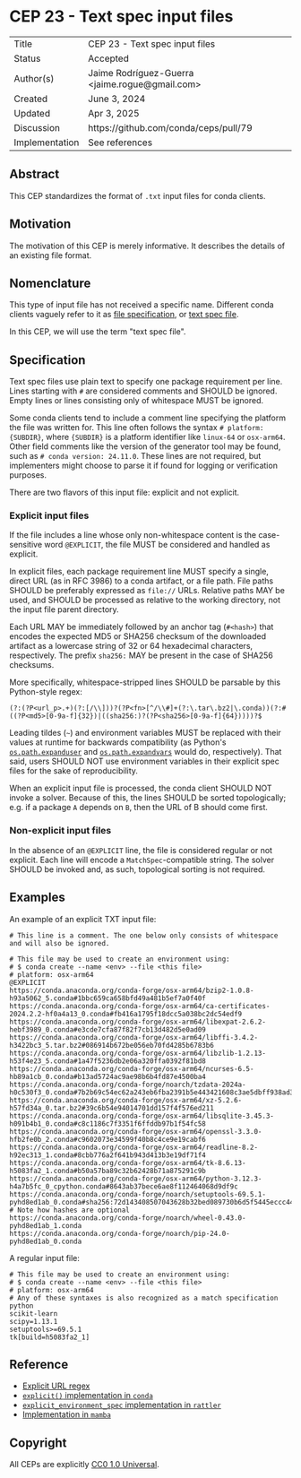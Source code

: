 # CEP 23 - Text spec input files

<table>
<tr><td> Title </td><td> CEP 23 - Text spec input files </td>
<tr><td> Status </td><td> Accepted </td></tr>
<tr><td> Author(s) </td><td> Jaime Rodríguez-Guerra &lt;jaime.rogue@gmail.com&gt;</td></tr>
<tr><td> Created </td><td> June 3, 2024 </td></tr>
<tr><td> Updated </td><td> Apr 3, 2025 </td></tr>
<tr><td> Discussion </td><td> https://github.com/conda/ceps/pull/79 </td></tr>
<tr><td> Implementation </td><td> See references </td></tr>
</table>

## Abstract

This CEP standardizes the format of `.txt` input files for conda clients.

## Motivation

The motivation of this CEP is merely informative. It describes the details of an existing file format.

## Nomenclature

This type of input file has not received a specific name. Different conda clients vaguely refer to it as [file specification](https://github.com/conda/conda/blob/841d9d57fd96ad27cda4b7c43549104a96f961ce/conda/cli/helpers.py#L90-L91), or [text spec file](https://github.com/mamba-org/mamba/blob/9300a6530cac4f5575e7f8aa4049fbb9c1150909/docs/source/user_guide/micromamba.rst?plain=1#L143).

In this CEP, we will use the term "text spec file".

## Specification

Text spec files use plain text to specify one package requirement per line. Lines starting with `#` are considered comments and SHOULD be ignored. Empty lines or lines consisting only of whitespace MUST be ignored.

Some conda clients tend to include a comment line specifying the platform the file was written for. This line often follows the syntax `# platform: {SUBDIR}`, where `{SUBDIR}` is a platform identifier like `linux-64` or `osx-arm64`. Other field comments like the version of the generator tool may be found, such as `# conda version: 24.11.0`. These lines are not required, but implementers might choose to parse it if found for logging or verification purposes.

There are two flavors of this input file: explicit and not explicit.

### Explicit input files

If the file includes a line whose only non-whitespace content is the case-sensitive word `@EXPLICIT`, the file MUST be considered and handled as explicit.

In explicit files, each package requirement line MUST specify a single, direct URL (as in RFC 3986) to a conda artifact, or a file path. File paths SHOULD be preferably expressed as `file://` URLs. Relative paths MAY be used, and SHOULD be processed as relative to the working directory, not the input file parent directory.

Each URL MAY be immediately followed by an anchor tag (`#<hash>`) that encodes the expected MD5 or SHA256 checksum of the downloaded artifact as a lowercase string of 32 or 64 hexadecimal characters, respectively. The prefix `sha256:` MAY be present in the case of SHA256 checksums.

More specifically, whitespace-stripped lines SHOULD be parsable by this Python-style regex:

```re
(?:(?P<url_p>.+)(?:[/\\]))?(?P<fn>[^/\\#]+(?:\.tar\.bz2|\.conda))(?:#((?P<md5>[0-9a-f]{32})|((sha256:)?(?P<sha256>[0-9a-f]{64}))))?$
```

Leading tildes (`~`) and environment variables MUST be replaced with their values at runtime for backwards compatibility (as Python's [`os.path.expanduser`](https://docs.python.org/3/library/os.path.html#os.path.expanduser) and [`os.path.expandvars`](https://docs.python.org/3/library/os.path.html#os.path.expandvars) would do, respectively). That said, users SHOULD NOT use environment variables in their explicit spec files for the sake of reproducibility.

When an explicit input file is processed, the conda client SHOULD NOT invoke a solver. Because of this, the lines SHOULD be sorted topologically; e.g. if a package `A` depends on `B`, then the URL of B should come first.

### Non-explicit input files

In the absence of an `@EXPLICIT` line, the file is considered regular or not explicit. Each line will encode a `MatchSpec`-compatible string. The solver SHOULD be invoked and, as such, topological sorting is not required.

## Examples

An example of an explicit TXT input file:

```text
# This line is a comment. The one below only consists of whitespace and will also be ignored.

# This file may be used to create an environment using:
# $ conda create --name <env> --file <this file>
# platform: osx-arm64
@EXPLICIT
https://conda.anaconda.org/conda-forge/osx-arm64/bzip2-1.0.8-h93a5062_5.conda#1bbc659ca658bfd49a481b5ef7a0f40f
https://conda.anaconda.org/conda-forge/osx-arm64/ca-certificates-2024.2.2-hf0a4a13_0.conda#fb416a1795f18dcc5a038bc2dc54edf9
https://conda.anaconda.org/conda-forge/osx-arm64/libexpat-2.6.2-hebf3989_0.conda#e3cde7cfa87f82f7cb13d482d5e0ad09
https://conda.anaconda.org/conda-forge/osx-arm64/libffi-3.4.2-h3422bc3_5.tar.bz2#086914b672be056eb70fd4285b6783b6
https://conda.anaconda.org/conda-forge/osx-arm64/libzlib-1.2.13-h53f4e23_5.conda#1a47f5236db2e06a320ffa0392f81bd8
https://conda.anaconda.org/conda-forge/osx-arm64/ncurses-6.5-hb89a1cb_0.conda#b13ad5724ac9ae98b6b4fd87e4500ba4
https://conda.anaconda.org/conda-forge/noarch/tzdata-2024a-h0c530f3_0.conda#7b2b69c54ec62a243eb6fba2391b5e443421608c3ae5dbff938ad33ca8db5122
https://conda.anaconda.org/conda-forge/osx-arm64/xz-5.2.6-h57fd34a_0.tar.bz2#39c6b54e94014701dd157f4f576ed211
https://conda.anaconda.org/conda-forge/osx-arm64/libsqlite-3.45.3-h091b4b1_0.conda#c8c1186c7f3351f6ffddb97b1f54fc58
https://conda.anaconda.org/conda-forge/osx-arm64/openssl-3.3.0-hfb2fe0b_2.conda#c9602073e34599f40b8c4ce9e19cabf6
https://conda.anaconda.org/conda-forge/osx-arm64/readline-8.2-h92ec313_1.conda#8cbb776a2f641b943d413b3e19df71f4
https://conda.anaconda.org/conda-forge/osx-arm64/tk-8.6.13-h5083fa2_1.conda#b50a57ba89c32b62428b71a875291c9b
https://conda.anaconda.org/conda-forge/osx-arm64/python-3.12.3-h4a7b5fc_0_cpython.conda#8643ab37bece6ae8f112464068d9df9c
https://conda.anaconda.org/conda-forge/noarch/setuptools-69.5.1-pyhd8ed1ab_0.conda#sha256:72d143408507043628b32bed089730b6d5f5445eccc44b59911ec9f262e365e7
# Note how hashes are optional
https://conda.anaconda.org/conda-forge/noarch/wheel-0.43.0-pyhd8ed1ab_1.conda
https://conda.anaconda.org/conda-forge/noarch/pip-24.0-pyhd8ed1ab_0.conda
```

A regular input file:

```text
# This file may be used to create an environment using:
# $ conda create --name <env> --file <this file>
# platform: osx-arm64
# Any of these syntaxes is also recognized as a match specification
python
scikit-learn
scipy=1.13.1
setuptools>=69.5.1
tk[build=h5083fa2_1]
```

## Reference

- [Explicit URL regex](https://github.com/conda/conda/blob/9eb05d85702aa78fd3793b840d79a910764544f1/conda/misc.py#L52-L59)
- [`explicit()` implementation in `conda`](https://github.com/conda/conda/blob/9eb05d85702aa78fd3793b840d79a910764544f1/conda/misc.py#L95-L158)
- [`explicit_environment_spec` implementation in `rattler`](https://github.com/conda/rattler/blob/41ae96e57e46d3a52a11fedfd0b72f3fd533accd/crates/rattler_conda_types/src/explicit_environment_spec.rs)
- [Implementation in `mamba`](https://github.com/mamba-org/mamba/blob/bd591115a1acca0a131289f32f5673886895018b/libmamba/src/api/install.cpp#L904-L940)

## Copyright

All CEPs are explicitly [CC0 1.0 Universal](https://creativecommons.org/publicdomain/zero/1.0/).
